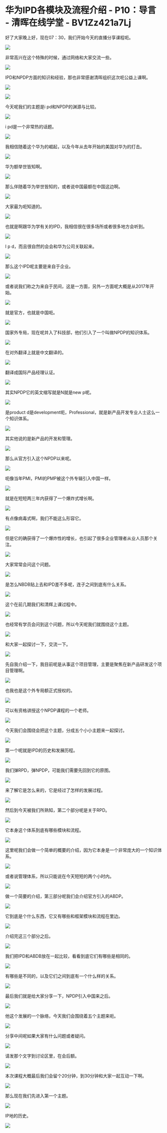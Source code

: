 # 华为IPD各模块及流程介绍 - P10：导言 - 清晖在线学堂 - BV1Zz421a7Lj

好了大家晚上好，现在07：30，我们开始今天的直播分享课程呃。

![](img/3b8acc011b7b13599d7ca6ca294d95b5_1.png)

非常高兴在这个特殊的时候，通过网络和大家交流一些。

![](img/3b8acc011b7b13599d7ca6ca294d95b5_3.png)

IPD和NPDP方面的知识和经验，那也非常感谢清晖组织这次呃公益上课啊。

![](img/3b8acc011b7b13599d7ca6ca294d95b5_5.png)

![](img/3b8acc011b7b13599d7ca6ca294d95b5_6.png)

今天呢我们的主题是i pd和NPDP的渊源与比较。

![](img/3b8acc011b7b13599d7ca6ca294d95b5_8.png)

i pd是一个非常热的话题。

![](img/3b8acc011b7b13599d7ca6ca294d95b5_10.png)

我相信随着这个华为的崛起，以及今年从去年开始的美国对华为的打击。

![](img/3b8acc011b7b13599d7ca6ca294d95b5_12.png)

华为额举世皆知啊。

![](img/3b8acc011b7b13599d7ca6ca294d95b5_14.png)

那么伴随着华为举世皆知的，或者说中国最额在中国这边啊。

![](img/3b8acc011b7b13599d7ca6ca294d95b5_16.png)

大家最为呃知道的。

![](img/3b8acc011b7b13599d7ca6ca294d95b5_18.png)

也就是啊跟华为学有关的IPD，我相信很在很多场所或者很多地方会听到。

![](img/3b8acc011b7b13599d7ca6ca294d95b5_20.png)

I p d，而且很自然的会会和华为公司关联起来。

![](img/3b8acc011b7b13599d7ca6ca294d95b5_22.png)

那么这个IPD呢主要是来自于企业。

![](img/3b8acc011b7b13599d7ca6ca294d95b5_24.png)

或者说我们称之为来自于民间，这是一方面，另外一方面呢大概是从2017年开始。

![](img/3b8acc011b7b13599d7ca6ca294d95b5_26.png)

就是官方，也就是中国呃。

![](img/3b8acc011b7b13599d7ca6ca294d95b5_28.png)

国家外专局，现在呢并入了科技部，他们引入了一个叫做NPDP的知识体系。

![](img/3b8acc011b7b13599d7ca6ca294d95b5_30.png)

在对外翻译上就是中文翻译的。

![](img/3b8acc011b7b13599d7ca6ca294d95b5_32.png)

翻译成国际产品经理认证。

![](img/3b8acc011b7b13599d7ca6ca294d95b5_34.png)

其实NPDP它的英文缩写就是N就是new p呢。

![](img/3b8acc011b7b13599d7ca6ca294d95b5_36.png)

是product d是development呃，Professional，就是新产品开发专业人士这么一个知识体系。



![](img/3b8acc011b7b13599d7ca6ca294d95b5_38.png)

其实他说的是新产品的开发和管理。

![](img/3b8acc011b7b13599d7ca6ca294d95b5_40.png)

那么从官方引入这个NPDP以来呢。

![](img/3b8acc011b7b13599d7ca6ca294d95b5_42.png)

呃像当年PMI，PMI的PMP被这个外专辑引入中国一样。

![](img/3b8acc011b7b13599d7ca6ca294d95b5_44.png)

就是在短短两三年内获得了一个爆炸式增长啊。

![](img/3b8acc011b7b13599d7ca6ca294d95b5_46.png)

有点像病毒式啊，我们不能这么形容它。

![](img/3b8acc011b7b13599d7ca6ca294d95b5_48.png)

但是它的确获得了一个爆炸性的增长，也引起了很多企业管理者从业人员那个关注。

![](img/3b8acc011b7b13599d7ca6ca294d95b5_50.png)

大家常常会问这个问题。

![](img/3b8acc011b7b13599d7ca6ca294d95b5_52.png)

是怎么NBDB贴上去和IPD差不多呢，连子之间到底有什么关系。

![](img/3b8acc011b7b13599d7ca6ca294d95b5_54.png)

这个在前几期我们和清辉上课过程中。

![](img/3b8acc011b7b13599d7ca6ca294d95b5_56.png)

也经常有学员会问到这个问题，所以今天呢我们就围绕这个主题。

![](img/3b8acc011b7b13599d7ca6ca294d95b5_58.png)

和大家一起探讨一下，交流一下。

![](img/3b8acc011b7b13599d7ca6ca294d95b5_60.png)

先自我介绍一下，我目前呢是从事这个项目管理，主要是聚焦在新产品研发这个项目管理啊。

![](img/3b8acc011b7b13599d7ca6ca294d95b5_62.png)

也我也是这个外专局额正式授权的。

![](img/3b8acc011b7b13599d7ca6ca294d95b5_64.png)

可以有资格讲授这个NPDP课程的一个老师。

![](img/3b8acc011b7b13599d7ca6ca294d95b5_66.png)

今天我们会围绕会把这个主题，分成五个小小主题来一起探讨。

![](img/3b8acc011b7b13599d7ca6ca294d95b5_68.png)

第一个呢就是IPD的历史和发展历程。

![](img/3b8acc011b7b13599d7ca6ca294d95b5_70.png)

我们弹RPD，弹NPDP，可能我们需要先回到它的原图。

![](img/3b8acc011b7b13599d7ca6ca294d95b5_72.png)

来了解它是怎么来的，它是经过了怎样的发展过程。

![](img/3b8acc011b7b13599d7ca6ca294d95b5_74.png)

然后到今天被我们所熟知，第二个部分呢是关于RPD。

![](img/3b8acc011b7b13599d7ca6ca294d95b5_76.png)

它本身这个体系到底有哪些模块和流程。

![](img/3b8acc011b7b13599d7ca6ca294d95b5_78.png)

这里呢我们会做一个简单的概要的介绍，因为它本身是一个非常庞大的一个知识体系。

![](img/3b8acc011b7b13599d7ca6ca294d95b5_80.png)

或者说管理体系，所以只能说在今天短短的两个小时内。

![](img/3b8acc011b7b13599d7ca6ca294d95b5_82.png)

做一个简要的介绍，第三部分呢我们会介绍官方引入的ABDP。

![](img/3b8acc011b7b13599d7ca6ca294d95b5_84.png)

它到底是个什么东西，它又有哪些和框架模块和流程在里边。

![](img/3b8acc011b7b13599d7ca6ca294d95b5_86.png)

介绍完这三个部分之后。

![](img/3b8acc011b7b13599d7ca6ca294d95b5_88.png)

我们把IPD和ABDB放在一起比较，看看到底它们有哪些是相同的。

![](img/3b8acc011b7b13599d7ca6ca294d95b5_90.png)

有哪些是不同的，以及它们之间到底有一个什么样的关系。

![](img/3b8acc011b7b13599d7ca6ca294d95b5_92.png)

最后我们就是给大家分享一下，NPDP引入中国来之后。

![](img/3b8acc011b7b13599d7ca6ca294d95b5_94.png)

他这个发展的一个脉络，今天我们会围绕着五个主题来呃。

![](img/3b8acc011b7b13599d7ca6ca294d95b5_96.png)

分享中间呢如果大家有什么问题或者疑问。

![](img/3b8acc011b7b13599d7ca6ca294d95b5_98.png)

请发那个文字到讨论区里，在会后额。

![](img/3b8acc011b7b13599d7ca6ca294d95b5_100.png)

本次课程大概最后我们会留个20分钟，到30分钟和大家一起互动一下啊。

![](img/3b8acc011b7b13599d7ca6ca294d95b5_102.png)

那么现在我们先进入第一个主题。

![](img/3b8acc011b7b13599d7ca6ca294d95b5_104.png)

IP地的历史。

![](img/3b8acc011b7b13599d7ca6ca294d95b5_106.png)